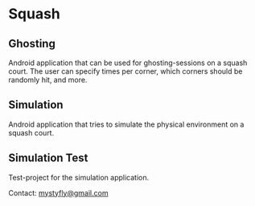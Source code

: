 Squash
======

Ghosting
------
Android application that can be used for ghosting-sessions on a squash court. The user can specify times per corner, which
corners should be randomly hit, and more.

Simulation
------
Android application that tries to simulate the physical environment on a squash court.

Simulation Test
------
Test-project for the simulation application.


Contact: mystyfly@gmail.com


